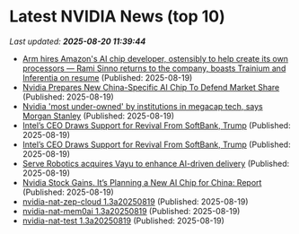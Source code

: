 # Latest NVIDIA News (top 10)
_Last updated: **2025-08-20 11:39:44**_

- [Arm hires Amazon's AI chip developer, ostensibly to help create its own processors — Rami Sinno returns to the company, boasts Trainium and Inferentia on resume](https://www.tomshardware.com/tech-industry/artificial-intelligence/arm-hires-amazons-ai-chip-developer-to-help-create-its-own-processors-rami-sinno-returns-to-the-company-boasts-trainium-and-inferentia-on-resume) (Published: 2025-08-19)
- [Nvidia Prepares New China-Specific AI Chip To Defend Market Share](https://biztoc.com/x/f35daa74d76351c6) (Published: 2025-08-19)
- [Nvidia 'most under-owned' by institutions in megacap tech, says Morgan Stanley](https://thefly.com/permalinks/entry.php/id4185504/NVDA-Nvidia-most-underowned-by-institutions-in-megacap-tech-says-Morgan-Stanley) (Published: 2025-08-19)
- [Intel’s CEO Draws Support for Revival From SoftBank, Trump](https://www.livemint.com/companies/news/intels-ceo-draws-support-for-revival-from-softbank-trump-11755602823861.html) (Published: 2025-08-19)
- [Intel’s CEO Draws Support for Revival From SoftBank, Trump](https://financialpost.com/pmn/business-pmn/intels-ceo-draws-support-for-revival-from-softbank-trump) (Published: 2025-08-19)
- [Serve Robotics acquires Vayu to enhance AI-driven delivery](https://www.retail-insight-network.com/news/serve-robotics-vayu-robotics/) (Published: 2025-08-19)
- [Nvidia Stock Gains. It’s Planning a New AI Chip for China: Report](https://biztoc.com/x/e7b23ebd110989c0) (Published: 2025-08-19)
- [nvidia-nat-zep-cloud 1.3a20250819](https://pypi.org/project/nvidia-nat-zep-cloud/1.3a20250819/) (Published: 2025-08-19)
- [nvidia-nat-mem0ai 1.3a20250819](https://pypi.org/project/nvidia-nat-mem0ai/1.3a20250819/) (Published: 2025-08-19)
- [nvidia-nat-test 1.3a20250819](https://pypi.org/project/nvidia-nat-test/1.3a20250819/) (Published: 2025-08-19)
